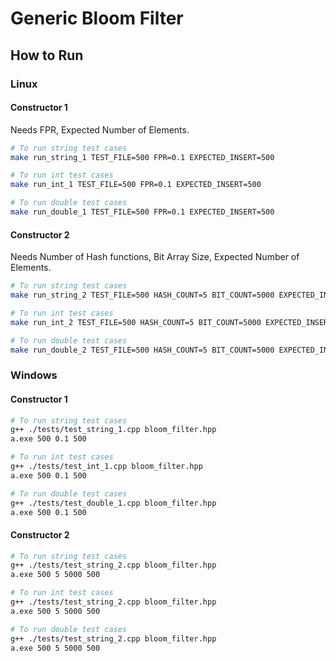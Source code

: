 # Generic Bloom Filter

## How to Run
### Linux
#### Constructor 1
Needs FPR, Expected Number of Elements.
```bash
# To run string test cases
make run_string_1 TEST_FILE=500 FPR=0.1 EXPECTED_INSERT=500

# To run int test cases
make run_int_1 TEST_FILE=500 FPR=0.1 EXPECTED_INSERT=500

# To run double test cases
make run_double_1 TEST_FILE=500 FPR=0.1 EXPECTED_INSERT=500
```

#### Constructor 2
Needs Number of Hash functions, Bit Array Size, Expected Number of Elements.
```bash
# To run string test cases
make run_string_2 TEST_FILE=500 HASH_COUNT=5 BIT_COUNT=5000 EXPECTED_INSERT=500

# To run int test cases
make run_int_2 TEST_FILE=500 HASH_COUNT=5 BIT_COUNT=5000 EXPECTED_INSERT=500

# To run double test cases
make run_double_2 TEST_FILE=500 HASH_COUNT=5 BIT_COUNT=5000 EXPECTED_INSERT=500
```

### Windows
#### Constructor 1
```bash
# To run string test cases
g++ ./tests/test_string_1.cpp bloom_filter.hpp
a.exe 500 0.1 500

# To run int test cases
g++ ./tests/test_int_1.cpp bloom_filter.hpp
a.exe 500 0.1 500

# To run double test cases
g++ ./tests/test_double_1.cpp bloom_filter.hpp
a.exe 500 0.1 500
```

#### Constructor 2
```bash
# To run string test cases
g++ ./tests/test_string_2.cpp bloom_filter.hpp
a.exe 500 5 5000 500

# To run int test cases
g++ ./tests/test_string_2.cpp bloom_filter.hpp
a.exe 500 5 5000 500

# To run double test cases
g++ ./tests/test_string_2.cpp bloom_filter.hpp
a.exe 500 5 5000 500
```